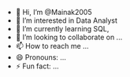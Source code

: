 - 👋 Hi, I’m @Mainak2005
- 👀 I’m interested in Data Analyst
- 🌱 I’m currently learning SQL,
- 💞️ I’m looking to collaborate on ...
- 📫 How to reach me ... 
- 😄 Pronouns: ...
- ⚡ Fun fact: ...

<!---
Mainak2005/Mainak2005 is a ✨ special ✨ repository because its `README.md` (this file) appears on your GitHub profile.
You can click the Preview link to take a look at your changes.
--->
